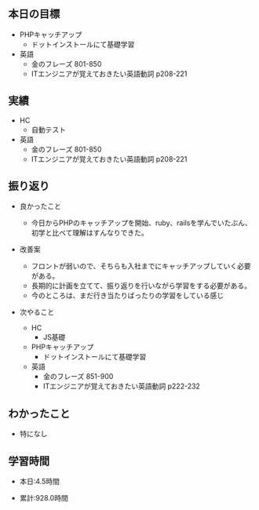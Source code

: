 
## 本日の目標
  - PHPキャッチアップ
    - ドットインストールにて基礎学習
  - 英語
    - 金のフレーズ 801-850
    - ITエンジニアが覚えておきたい英語動詞 p208-221

## 実績
  - HC
    - 自動テスト
  - 英語
    - 金のフレーズ 801-850
    - ITエンジニアが覚えておきたい英語動詞 p208-221


## 振り返り
- 良かったこと
  - 今日からPHPのキャッチアップを開始、ruby、railsを学んでいたぶん、初学と比べて理解はすんなりできた。
- 改善案
  - フロントが弱いので、そちらも入社までにキャッチアップしていく必要がある。
  - 長期的に計画を立てて、振り返りを行いながら学習をする必要がある。
  - 今のところは、まだ行き当たりばったりの学習をしている感じ

- 次やること
  - HC
    - JS基礎
  - PHPキャッチアップ
    - ドットインストールにて基礎学習
  - 英語
    - 金のフレーズ 851-900
    - ITエンジニアが覚えておきたい英語動詞 p222-232

## わかったこと
* 特になし


## 学習時間
- 本日:4.5時間

- 累計:928.0時間